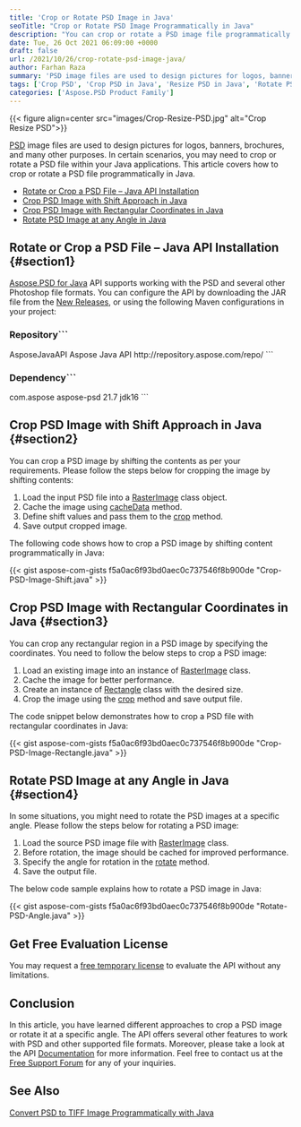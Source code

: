 ```yaml
---
title: 'Crop or Rotate PSD Image in Java'
seoTitle: "Crop or Rotate PSD Image Programmatically in Java"
description: "You can crop or rotate a PSD image file programmatically in Java. Crop any region by shift or crop by rectangle in Java application."
date: Tue, 26 Oct 2021 06:09:00 +0000
draft: false
url: /2021/10/26/crop-rotate-psd-image-java/
author: Farhan Raza
summary: 'PSD image files are used to design pictures for logos, banners, brochures, and many other purposes. In certain scenarios, you may need to crop or rotate a PSD file within your Java applications. This article covers how to crop or rotate a PSD file programmatically using Java.'
tags: ['Crop PSD', 'Crop PSD in Java', 'Resize PSD in Java', 'Rotate PSD', 'Rotate PSD in Java']
categories: ['Aspose.PSD Product Family']
---
```




{{< figure align=center src="images/Crop-Resize-PSD.jpg" alt="Crop Resize PSD">}}


[PSD][1] image files are used to design pictures for logos, banners, brochures, and many other purposes. In certain scenarios, you may need to crop or rotate a PSD file within your Java applications. This article covers how to crop or rotate a PSD file programmatically in Java.

*   [Rotate or Crop a PSD File – Java API Installation][2]
*   [Crop PSD Image with Shift Approach in Java][3]
*   [Crop PSD Image with Rectangular Coordinates in Java][4]
*   [Rotate PSD Image at any Angle in Java][5]

## Rotate or Crop a PSD File – Java API Installation {#section1}

[Aspose.PSD for Java][6] API supports working with the PSD and several other Photoshop file formats. You can configure the API by downloading the JAR file from the [New Releases][7], or using the following Maven configurations in your project:

### Repository```
<repository>
    <id>AsposeJavaAPI</id>
    <name>Aspose Java API</name>
    <url>http://repository.aspose.com/repo/</url>
</repository>
```

### Dependency```
<dependency>
     <groupId>com.aspose</groupId>
     <artifactId>aspose-psd</artifactId>
     <version>21.7</version>
     <classifier>jdk16</classifier>
</dependency>
```

## Crop PSD Image with Shift Approach in Java {#section2}

You can crop a PSD image by shifting the contents as per your requirements. Please follow the steps below for cropping the image by shifting contents:

1.  Load the input PSD file into a [RasterImage][8] class object.
2.  Cache the image using [cacheData][9] method.
3.  Define shift values and pass them to the [crop][10] method.
4.  Save output cropped image.

The following code shows how to crop a PSD image by shifting content programmatically in Java:

{{< gist aspose-com-gists f5a0ac6f93bd0aec0c737546f8b900de "Crop-PSD-Image-Shift.java" >}}

## Crop PSD Image with Rectangular Coordinates in Java {#section3}

You can crop any rectangular region in a PSD image by specifying the coordinates. You need to follow the below steps to crop a PSD image:

1.  Load an existing image into an instance of [RasterImage][11] class.
2.  Cache the image for better performance.
3.  Create an instance of [Rectangle][12] class with the desired size.
4.  Crop the image using the [crop][13] method and save output file.

The code snippet below demonstrates how to crop a PSD file with rectangular coordinates in Java:

{{< gist aspose-com-gists f5a0ac6f93bd0aec0c737546f8b900de "Crop-PSD-Image-Rectangle.java" >}}

## Rotate PSD Image at any Angle in Java {#section4}

In some situations, you might need to rotate the PSD images at a specific angle. Please follow the steps below for rotating a PSD image:

1.  Load the source PSD image file with [RasterImage][14] class.
2.  Before rotation, the image should be cached for improved performance.
3.  Specify the angle for rotation in the [rotate][15] method.
4.  Save the output file.

The below code sample explains how to rotate a PSD image in Java:

{{< gist aspose-com-gists f5a0ac6f93bd0aec0c737546f8b900de "Rotate-PSD-Angle.java" >}}

## Get Free Evaluation License

You may request a [free temporary license][16] to evaluate the API without any limitations.

## Conclusion

In this article, you have learned different approaches to crop a PSD image or rotate it at a specific angle. The API offers several other features to work with PSD and other supported file formats. Moreover, please take a look at the API [Documentation][17] for more information. Feel free to contact us at the [Free Support Forum][18] for any of your inquiries.

## See Also

[Convert PSD to TIFF Image Programmatically with Java][19]




[1]: https://docs.fileformat.com/image/psd/
[2]: #section1
[3]: #section2
[4]: #section3
[5]: #section4
[6]: https://products.aspose.com/psd/java
[7]: https://downloads.aspose.com/psd/java
[8]: https://apireference.aspose.com/psd/java/com.aspose.psd.class-use/RasterImage
[9]: https://apireference.aspose.com/psd/java/com.aspose.psd/DataStreamSupporter#cacheData--
[10]: https://apireference.aspose.com/psd/java/com.aspose.psd/RasterImage#crop-int-int-int-int-
[11]: https://apireference.aspose.com/psd/java/com.aspose.psd.class-use/RasterImage
[12]: https://apireference.aspose.com/psd/java/com.aspose.psd/rectangle
[13]: https://apireference.aspose.com/psd/java/com.aspose.psd/RasterImage#crop-com.aspose.psd.Rectangle-
[14]: https://apireference.aspose.com/psd/java/com.aspose.psd.class-use/RasterImage
[15]: https://apireference.aspose.com/psd/java/com.aspose.psd/RasterImage#rotate-float-
[16]: https://purchase.aspose.com/temporary-license
[17]: https://docs.aspose.com/psd/java/
[18]: https://forum.aspose.com/c/psd
[19]: https://blog.aspose.com/2021/10/01/convert-psd-tiff-java/




